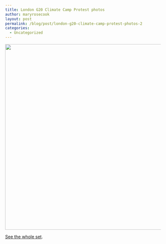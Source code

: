```yaml
---
title: London G20 Climate Camp Protest photos
author: maryrosecook
layout: post
permalink: /blog/post/london-g20-climate-camp-protest-photos-2
categories:
  - Uncategorized
---
```

<img src="https://farm4.static.flickr.com/3550/3406743498_427497be98_d.jpg" style="" width="600" />

[See the whole set][1].

 [1]: http://www.flickr.com/photos/23309790@N07/sets/72157616165058051/
